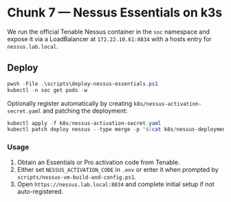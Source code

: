 # Chunk 7 — Nessus Essentials on k3s

We run the official Tenable Nessus container in the `soc` namespace and expose it
via a LoadBalancer at `172.22.10.61:8834` with a hosts entry for `nessus.lab.local`.

## Deploy
```powershell
pwsh -File .\scripts\deploy-nessus-essentials.ps1
kubectl -n soc get pods -w
```
Optionally register automatically by creating `k8s/nessus-activation-secret.yaml` and patching the deployment:

```powershell
kubectl apply -f k8s/nessus-activation-secret.yaml
kubectl patch deploy nessus --type merge -p "$(cat k8s/nessus-deployment-patch.yaml)"
```

### Usage

1. Obtain an Essentials or Pro activation code from Tenable.
2. Either set `NESSUS_ACTIVATION_CODE` in `.env` or enter it when prompted by `scripts/nessus-vm-build-and-config.ps1`.
3. Open `https://nessus.lab.local:8834` and complete initial setup if not auto-registered.
